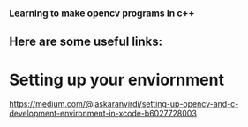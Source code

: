 ### Learning to make opencv programs in c++
## Here are some useful links:
# Setting up your enviornment
https://medium.com/@jaskaranvirdi/setting-up-opencv-and-c-development-environment-in-xcode-b6027728003
